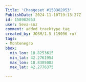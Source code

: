 ```yaml
---
Title: 'Changeset #158982053'
PublishDate: 2024-11-10T19:13:27Z
id: 158982053
user: Seva-snz
comment: added tracktype tag
created_by: JOSM/1.5 (19096 ru)
tags:
- Montenegro
bbox:
  min_lon: 18.8253615
  min_lat: 42.2761954
  max_lon: 18.8305082
  max_lat: 42.2776375

---
```

